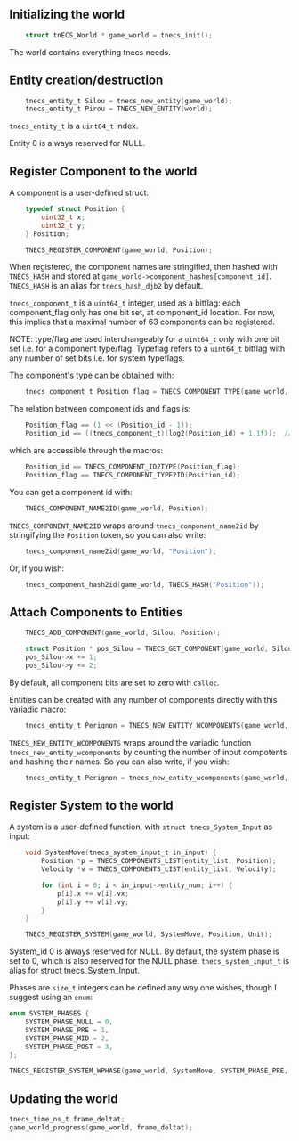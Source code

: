 
## Initializing the world
```c
    struct tnECS_World * game_world = tnecs_init();
```
The world contains everything tnecs needs.

## Entity creation/destruction
```c
    tnecs_entity_t Silou = tnecs_new_entity(game_world);
    tnecs_entity_t Pirou = TNECS_NEW_ENTITY(world);
```
```tnecs_entity_t``` is a ```uint64_t``` index. 

Entity 0 is always reserved for NULL.

## Register Component to the world
A component is a user-defined struct:
```c
    typedef struct Position {
        uint32_t x;
        uint32_t y;
    } Position;

    TNECS_REGISTER_COMPONENT(game_world, Position);
```
When registered, the component names are stringified, then hashed with ```TNECS_HASH``` and stored at ```game_world->component_hashes[component_id]```.
```TNECS_HASH``` is an alias for ```tnecs_hash_djb2``` by default.

```tnecs_component_t``` is a ```uint64_t``` integer, used as a bitflag: each component_flag only has one bit set, at component_id location. For now, this implies that a maximal number of 63 components can be registered.

NOTE: type/flag are used interchangeably for a ```uint64_t``` only with one bit set i.e. for a component type/flag. Typeflag refers to a ```uint64_t``` bitflag with any number of set bits i.e. for system typeflags. 

The component's type can be obtained with:
```c
    tnecs_component_t Position_flag = TNECS_COMPONENT_TYPE(game_world, Position); 
```

The relation between component ids and flags is:
```c
    Position_flag == (1 << (Position_id - 1));
    Position_id == ((tnecs_component_t)(log2(Position_id) + 1.1f));  // casting to int truncates to 0
```
which are accessible through the macros:
```c
    Position_id == TNECS_COMPONENT_ID2TYPE(Position_flag);
    Position_flag == TNECS_COMPONENT_TYPE2ID(Position_id);
```

You can get a component id with:
```c
    TNECS_COMPONENT_NAME2ID(game_world, Position);
```
```TNECS_COMPONENT_NAME2ID``` wraps around ```tnecs_component_name2id``` by stringifying the ```Position``` token, so you can also write:
```c
    tnecs_component_name2id(game_world, "Position");
```
Or, if you wish:
```c
    tnecs_component_hash2id(game_world, TNECS_HASH("Position"));
```

## Attach Components to Entities
```c 
    TNECS_ADD_COMPONENT(game_world, Silou, Position);
```
```c 
    struct Position * pos_Silou = TNECS_GET_COMPONENT(game_world, Silou, Position);
    pos_Silou->x += 1;
    pos_Silou->y += 2;
```
By default, all component bits are set to zero with ```calloc```.

Entities can be created with any number of components directly with this variadic macro: 
```c
    tnecs_entity_t Perignon = TNECS_NEW_ENTITY_WCOMPONENTS(game_world, Position, Unit);
```
```TNECS_NEW_ENTITY_WCOMPONENTS``` wraps around the variadic function ```tnecs_new_entity_wcomponents``` by counting the number of input compotents and hashing their names. So you can also write, if you wish:

```c
    tnecs_entity_t Perignon = tnecs_new_entity_wcomponents(game_world, 2, TNECS_HASH("Position"), TNECS_HASH("Unit"));
```

## Register System to the world
A system is a user-defined function, with ```struct tnecs_System_Input``` as input:
```c
    void SystemMove(tnecs_system_input_t in_input) {
        Position *p = TNECS_COMPONENTS_LIST(entity_list, Position);
        Velocity *v = TNECS_COMPONENTS_LIST(entity_list, Velocity);

        for (int i = 0; i < in_input->entity_num; i++) {
            p[i].x += v[i].vx;
            p[i].y += v[i].vy;
        }
    }

    TNECS_REGISTER_SYSTEM(game_world, SystemMove, Position, Unit); 
```
System_id 0 is always reserved for NULL. By default, the system phase is set to 0, which is also reserved for the NULL phase. ```tnecs_system_input_t``` is alias for struct tnecs_System_Input.

Phases are ```size_t``` integers can be defined any way one wishes, though I suggest using an ```enum```:
```c
enum SYSTEM_PHASES {
    SYSTEM_PHASE_NULL = 0,
    SYSTEM_PHASE_PRE = 1,
    SYSTEM_PHASE_MID = 2,
    SYSTEM_PHASE_POST = 3,
};

TNECS_REGISTER_SYSTEM_WPHASE(game_world, SystemMove, SYSTEM_PHASE_PRE, Position, Unit); 
```

## Updating the world
```c
tnecs_time_ns_t frame_deltat;
game_world_progress(game_world, frame_deltat);
```